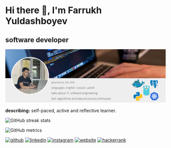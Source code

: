 # Hi there 👋, I'm Farrukh Yuldashboyev
## software developer
![software develope](https://github.com/yuldashboev/yuldashboev/blob/main/PDFtoJPG.me-1.jpg)

**describing:** self-paced, active and reflective learner.

<!--[![trophy](https://github-profile-trophy.vercel.app/?username=yuldashboev)](https://github.com/ryo-ma/github-profile-trophy) -->

![GitHub streak stats](https://github-readme-streak-stats.herokuapp.com/?user=yuldashboev)

![GitHub metrics](https://metrics.lecoq.io/yuldashboev)  


[<img src='https://cdn.jsdelivr.net/npm/simple-icons@3.0.1/icons/github.svg' alt='github' height='40'>](https://github.com/yuldashboev)     [<img src='https://cdn.jsdelivr.net/npm/simple-icons@3.0.1/icons/linkedin.svg' alt='linkedin' height='40'>](https://www.linkedin.com/in/yuldashboev/)     [<img src='https://cdn.jsdelivr.net/npm/simple-icons@3.0.1/icons/instagram.svg' alt='instagram' height='40'>](https://www.instagram.com/yuldashboevf/)     [<img src='https://cdn.jsdelivr.net/npm/simple-icons@3.0.1/icons/icloud.svg' alt='website' height='40'>](https://fyacademy.pythonanywhere.com)     [<img src='https://cdn.jsdelivr.net/npm/simple-icons@3.0.1/icons/hackerrank.svg' alt='hackerrank' height='40'>](https://hackerrank.com/fyacademy_conta1)  
